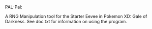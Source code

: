 PAL-Pal:

A RNG Manipulation tool for the Starter Eevee in Pokemon XD: Gale of Darkness. 
See doc.txt for information on using the program.
